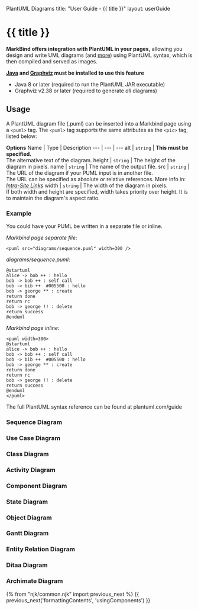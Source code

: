 <variable name="title" id="title">PlantUML Diagrams</variable>
<frontmatter>
  title: "User Guide - {{ title }}"
  layout: userGuide
</frontmatter>


# {{ title }}


<span id="overview" class="lead">

**MarkBind offers integration with PlantUML in your pages,** allowing you design and write UML diagrams (and [more](http://plantuml.com/)) using PlantUML syntax, which is then compiled and served as images.
</span>

<box type="warning">

**[Java](https://www.java.com/en/download/) and 
[Graphviz](https://www.graphviz.org/download/)
must be installed to use this feature**

* Java 8 or later (required to run the PlantUML JAR executable)
* Graphviz v2.38 or later (required to generate _all_ diagrams)

</box>

## Usage

A PlantUML diagram file (.puml) can be inserted into a Markbind page using a `<puml>` tag. The `<puml>` tag supports
the same attributes as the `<pic>` tag, listed below:

****Options****
Name | Type | Description
--- | --- | ---
alt | `string` | **This must be specified.**<br>The alternative text of the diagram.
height | `string` | The height of the diagram in pixels.
name | `string` | The name of the output file.
src | `string` | The URL of the diagram if your PUML input is in another file.<br>The URL can be specified as absolute or relative references. More info in: _[Intra-Site Links]({{baseUrl}}/userGuide/formattingContents.html#intraSiteLinks)_
width | `string` | The width of the diagram in pixels.<br>If both width and height are specified, width takes priority over height. It is to maintain the diagram's aspect ratio.


### Example

You could have your PUML be written in a separate file or inline.

<include src="outputBox.md" boilerplate>
<span id="code">

_Markbind page separate file_:
```
<puml src="diagrams/sequence.puml" width=300 />
```

_diagrams/sequence.puml_:
```
@startuml
alice -> bob ++ : hello
bob -> bob ++ : self call
bob -> bib ++  #005500 : hello
bob -> george ** : create
return done
return rc
bob -> george !! : delete
return success
@enduml
```

_Markbind page inline_:
```
<puml width=300>
@startuml
alice -> bob ++ : hello
bob -> bob ++ : self call
bob -> bib ++  #005500 : hello
bob -> george ** : create
return done
return rc
bob -> george !! : delete
return success
@enduml
</puml>
```

</span>

<span id="output">
<pic src="diagrams/sequence.png" width="300" />
</span>

</include>

<box type="info">

The full PlantUML syntax reference can be found at plantuml.com/guide
</box>

<panel header="More examples">

### Sequence Diagram
<pic src="diagrams/sequence.png" />

### Use Case Diagram
<pic src="diagrams/usecase.png" />

### Class Diagram
<pic src="diagrams/class.png" />

### Activity Diagram
<pic src="diagrams/activity.png" />

### Component Diagram
<pic src="diagrams/component.png" />

### State Diagram
<pic src="diagrams/state.png" />

### Object Diagram
<pic src="diagrams/object.png" />

### Gantt Diagram
<pic src="diagrams/gantt.png" />

### Entity Relation Diagram
<pic src="diagrams/entityrelation.png" />

### Ditaa Diagram
<pic src="diagrams/ditaa.png" />

### Archimate Diagram
<pic src="diagrams/archimate.png" />

</panel>


{% from "njk/common.njk" import previous_next %}
{{ previous_next('formattingContents', 'usingComponents') }}
